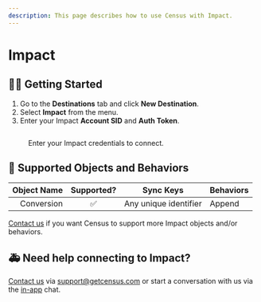 ```yaml
---
description: This page describes how to use Census with Impact.
---
```


# Impact

## 🏃‍♀️ Getting Started

1. Go to the **Destinations** tab and click **New Destination**.
2. Select **Impact** from the menu.
3. Enter your Impact **Account SID** and **Auth Token**.

<figure><img src="../.gitbook/assets/impact.png" alt=""><figcaption><p>Enter your Impact credentials to connect.</p></figcaption></figure>

## 🔀 Supported Objects and Behaviors

| **Object Name** | **Supported?** | **Sync Keys**  | **Behaviors** |
| --------------: | :------------: | ---------------- | --------------|
| Conversion | ✅ | Any unique identifier | Append |

[Contact us](mailto:support@getcensus.com) if you want Census to support more Impact objects and/or behaviors.

## 🚑 Need help connecting to Impact?

[Contact us](mailto:support@getcensus.com) via support@getcensus.com or start a conversation with us via the [in-app](https://app.getcensus.com) chat.
